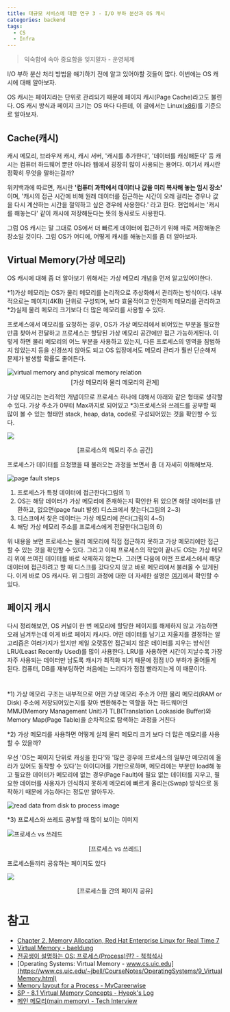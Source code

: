 ```yaml
---
title: 대규모 서비스에 대한 연구 3 - I/O 부하 분산과 OS 캐시
categories: backend
tags:
  - CS
  - Infra
---
```

> 익숙함에 속아 중요함을 잊지말자 - 운영체제

I/O 부하 분산 처리 방법을 얘기하기 전에 알고 있어야할 것들이 많다. 이번에는 OS 캐시에 대해 알아보자.

OS 캐시는 페이지라는 단위로 관리되기 때문에 페이지 캐시(Page Cache)라고도 불린다. OS 캐시 방식과 페이지 크기는 OS 마다 다른데, 이 글에서는 Linux([x86](https://phoenixnap.com/kb/x64-vs-x86))를 기준으로 알아보자.

## Cache(캐시)
캐시 메모리, 브라우저 캐시, 캐시 서버, '캐시를 추가한다', '데이터를 캐싱해둔다' 등 캐시는 컴퓨터 하드웨어 뿐만 아니라 웹에서 굉장히 많이 사용되는 용어다. 여기서 캐시란 정확히 무엇을 말하는걸까?

위키백과에 따르면, 캐시란 **'컴퓨터 과학에서 데이터나 값을 미리 복사해 놓는 임시 장소'** 이며, '캐시의 접근 시간에 비해 원래 데이터를 접근하는 시간이 오래 걸리는 경우나 값을 다시 계산하는 시간을 절약하고 싶은 경우에 사용한다.' 라고 한다. 현업에서는 '캐시를 해놓는다' 같이 캐시에 저장해둔다는 뜻의 동사로도 사용한다.

그럼 OS 캐시는 말 그대로 OS에서 더 빠르게 데이터에 접근하기 위해 따로 저장해놓은 장소일 것이다. 그럼 OS가 어디에, 어떻게 캐시를 해놓는지를 좀 더 알아보자.

## Virtual Memory(가상 메모리)
OS 캐시에 대해 좀 더 알아보기 위해서는 가상 메모리 개념을 먼저 알고있어야한다.

*1)가상 메모리는 OS가 물리 메모리를 논리적으로 추상화해서 관리하는 방식이다. 내부적으로는 페이지(4KB) 단위로 구성되며, 보다 효율적이고 안전하게 메모리를 관리하고 *2)실제 물리 메모리 크기보다 더 많은 메모리를 사용할 수 있다.

프로세스에서 메모리를 요청하는 경우, OS가 가상 메모리에서 비어있는 부분을 필요한 만큼 찾아서 전달하고 프로세스는 할당된 가상 메모리 공간에만 접근 가능하게된다. 이렇게 하면 물리 메모리의 어느 부분을 사용하고 있는지, 다른 프로세스의 영역을 침범하지 않았는지 등을 신경쓰지 않아도 되고 OS 입장에서도 메모리 관리가 훨씬 단순해져 문제가 발생할 확률도 줄어든다. 

![virtual memory and physical memory relation](https://www.baeldung.com/wp-content/uploads/sites/4/2021/06/virtual_memory-1024x545.png)
<p style="text-align: center; margin-top: -10px;">[가상 메모리와 물리 메모리의 관계]</p>

가상 메모리는 논리적인 개념이므로 프로세스 하나에 대해서 아래와 같은 형태로 생각할 수 있다. 가상 주소가 0부터 Max까지로 되어있고 *3)프로세스와 쓰레드를 공부할 때 많이 볼 수 있는 형태인 stack, heap, data, code로 구성되어있는 것을 확인할 수 있다.

<img src="https://mycareerwise.com/storage/editor/images/image(1620).png" />
<p style="text-align: center;">[프로세스의 메모리 주소 공간]</p>

프로세스가 데이터를 요청했을 때 불러오는 과정을 보면서 좀 더 자세히 이해해보자.

![page fault steps](https://www.cs.uic.edu/~jbell/CourseNotes/OperatingSystems/images/Chapter9/9_06_PageFaultSteps.jpg)

1. 프로세스가 특정 데이터에 접근한다(그림의 1)
2. OS는 해당 데이터가 가상 메모리에 존재하는지 확인한 뒤 있으면 해당 데이터를 반환하고, 없으면(page fault 발생) 디스크에서 찾는다(그림의 2~3)
3. 디스크에서 찾은 데이터는 가상 메모리에 쓴다(그림의 4~5)
4. 해당 가상 메모리 주소를 프로세스에게 전달한다(그림의 6)

 위 내용을 보면 프로세스는 물리 메모리에 직접 접근하지 못하고 가상 메모리에만 접근할 수 있는 것을 확인할 수 있다. 그리고 이때 프로세스의 작업이 끝나도 OS는 가상 메모리 위에 쓰여진 데이터를 바로 삭제하지 않는다. 그러면 다음에 어떤 프로세스에서 해당 데이터에 접근하려고 할 때 디스크를 갔다오지 않고 바로 메모리에서 불러올 수 있게된다. 이게 바로 OS 캐시다. 위 그림의 과정에 대한 더 자세한 설명은 [여기](https://www.cs.uic.edu/~jbell/CourseNotes/OperatingSystems/9_VirtualMemory.html)에서 확인할 수 있다.

## 페이지 캐시
다시 정리해보면, OS 커널이 한 번 메모리에 할당한 페이지를 해제하지 않고 가능하면 오래 남겨두는데 이게 바로 페이지 캐시다. 어떤 데이터를 남기고 지울지를 결정하는 알고리즘은 여러가지가 있지만 제일 오랫동안 접근되지 않은 데이터를 지우는 방식인 LRU(Least Recently Used)를 많이 사용한다. LRU를 사용하면 시간이 지날수록 가장 자주 사용되는 데이터만 남도록 캐시가 최적화 되기 때문에 점점 I/O 부하가 줄어들게 된다. 컴퓨터, DB를 재부팅하면 처음에는 느리다가 점점 빨라지는게 이 때문이다.

#
*1) 가상 메모리 구조는 내부적으로 어떤 가상 메모리 주소가 어떤 물리 메모리(RAM or Disk) 주소에 저장되어있는지를 찾아 변환해주는 역할을 하는 하드웨어인 MMU(Memory Management Unit)가 TLB(Translation Lookaside Buffer)와 Memory Map(Page Table)을 순차적으로 탐색하는 과정을 거친다

*2) 가상 메모리를 사용하면 어떻게 실제 물리 메모리 크기 보다 더 많은 메모리를 사용할 수 있을까?

  우선 'OS는 페이지 단위로 캐싱을 한다'와 '많은 경우에 프로세스의 일부만 메모리에 올라가 있어도 동작할 수 있다'는 아이디어를 기반으로하며, 메모리에는 부분만 load해 놓고 필요한 데이터가 메모리에 없는 경우(Page Fault)에 필요 없는 데이터를 지우고, 필요한 데이터를 사용자가 인식하지 못하게 메모리에 빠르게 올리는(Swap) 방식으로 동작하기 때문에 가능하다는 정도만 알아두자.

  ![read data from disk to process image](https://gabrieletolomei.files.wordpress.com/2013/10/mmu.jpg)

*3) 프로세스와 쓰레드 공부할 때 많이 보이는 이미지

  ![프로세스 vs 쓰레드](https://user-images.githubusercontent.com/15935262/251659946-00687bf6-70b1-4fc3-8644-a7f26d0af509.png)
  <p style="text-align: center;">[프로세스 vs 쓰레드]</p>

프로세스들끼리 공유하는 페이지도 있다

<img src="https://www.cs.uic.edu/~jbell/CourseNotes/OperatingSystems/images/Chapter9/9_03_SharedLibrary.jpg" />
<p style="text-align: center;">[프로세스들 간의 페이지 공유]</p>

# 참고
- [Chapter 2. Memory Allocation, Red Hat Enterprise Linux for Real Time 7](https://access.redhat.com/documentation/en-us/red_hat_enterprise_linux_for_real_time/7/html/reference_guide/chap-memory_allocation)
- [Virtual Memory - baeldung](https://www.baeldung.com/cs/virtual-memory)
- [전공생이 설명하는 OS: 프로세스(Process)란? - 척척석사](https://letsmakemyselfprogrammer.tistory.com/92)
- [Operating Systems: Virtual Memory - www.cs.uic.edu](https://www.cs.uic.edu/~jbell/CourseNotes/OperatingSystems/9_VirtualMemory.html)
- [Memory layout for a Process - MyCareerwise](https://mycareerwise.com/content/memory-layout-for-a-process/content/exam/gate/computer-science)
- [SP - 8.1 Virtual Memory Concepts - Hyeok's Log](https://velog.io/@junttang/SP-8.1-Virtual-Memory-Concepts)
- [메인 메모리(main memory) - Tech Interview](https://gyoogle.dev/blog/computer-science/operating-system/Memory.html)